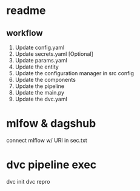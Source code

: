 # readme

## workflow

1. Update config.yaml
2. Update secrets.yaml [Optional]
3. Update params.yaml
4. Update the entity
5. Update the configuration manager in src config
6. Update the components
7. Update the pipeline
8. Update the main.py
9. Update the dvc.yaml


# mlfow & dagshub
connect mlflow w/ URI in sec.txt

# dvc pipeline exec
dvc init
dvc repro
